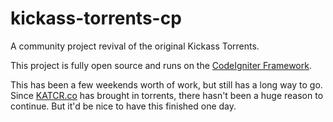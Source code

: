 # kickass-torrents-cp

A community project revival of the original Kickass Torrents.

This project is fully open source and runs on the [CodeIgniter Framework][ci].

This has been a few weekends worth of work, but still has a long way to go. Since [KATCR.co][katcr] has brought in torrents, there hasn't been a huge reason to continue. But it'd be nice to have this finished one day.

[ci]: https://codeigniter.com
[katcr]: https://katcr.co